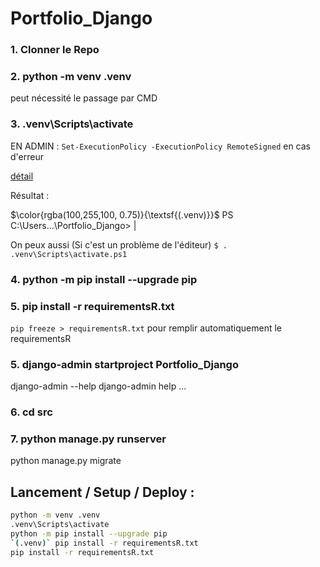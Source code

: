 # Portfolio_Django

### 1. Clonner le Repo

### 2. python -m venv .venv

peut nécessité le passage par CMD 

### 3. .venv\Scripts\activate

EN ADMIN : `Set-ExecutionPolicy -ExecutionPolicy RemoteSigned` en cas d'erreur

[détail](https://tutorial.djangogirls.org/fr/django_installation/)

Résultat : 

$\color{rgba(100,255,100, 0.75)}{\textsf{(.venv)}}$ PS C:\Users...\Portfolio_Django> |

On peux aussi (Si c'est un problème de l'éditeur) `$ . .venv\Scripts\activate.ps1`

### 4. python -m pip install --upgrade pip

### 5. pip install -r requirementsR.txt

```pip freeze > requirementsR.txt``` pour remplir automatiquement le requirementsR

### 5. django-admin startproject Portfolio_Django

django-admin --help
django-admin help ...

### 6. cd src

### 7. python manage.py runserver

python manage.py migrate

## Lancement / Setup / Deploy : 


```zsh
python -m venv .venv
.venv\Scripts\activate
python -m pip install --upgrade pip
`(.venv)` pip install -r requirementsR.txt
pip install -r requirementsR.txt
```
